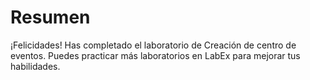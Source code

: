 # Resumen

¡Felicidades! Has completado el laboratorio de Creación de centro de eventos. Puedes practicar más laboratorios en LabEx para mejorar tus habilidades.

